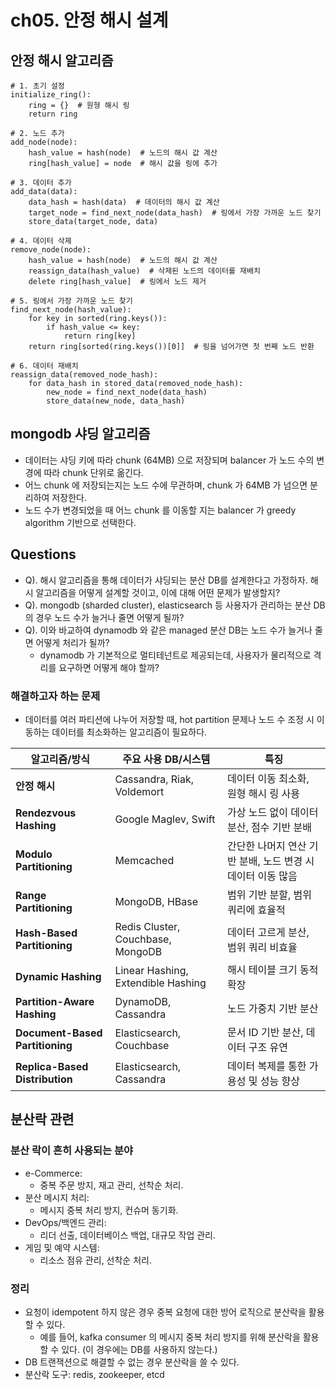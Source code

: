 # ch05. 안정 해시 설계
## 안정 해시 알고리즘
```
# 1. 초기 설정
initialize_ring():
    ring = {}  # 원형 해시 링
    return ring

# 2. 노드 추가
add_node(node):
    hash_value = hash(node)  # 노드의 해시 값 계산
    ring[hash_value] = node  # 해시 값을 링에 추가

# 3. 데이터 추가
add_data(data):
    data_hash = hash(data)  # 데이터의 해시 값 계산
    target_node = find_next_node(data_hash)  # 링에서 가장 가까운 노드 찾기
    store_data(target_node, data)

# 4. 데이터 삭제
remove_node(node):
    hash_value = hash(node)  # 노드의 해시 값 계산
    reassign_data(hash_value)  # 삭제된 노드의 데이터를 재배치
    delete ring[hash_value]  # 링에서 노드 제거

# 5. 링에서 가장 가까운 노드 찾기
find_next_node(hash_value):
    for key in sorted(ring.keys()):
        if hash_value <= key:
            return ring[key]
    return ring[sorted(ring.keys())[0]]  # 링을 넘어가면 첫 번째 노드 반환

# 6. 데이터 재배치
reassign_data(removed_node_hash):
    for data_hash in stored_data(removed_node_hash):
        new_node = find_next_node(data_hash)
        store_data(new_node, data_hash)
```

## mongodb 샤딩 알고리즘
- 데이터는 샤딩 키에 따라 chunk (64MB) 으로 저장되며 balancer 가 노드 수의 변경에 따라 chunk 단위로 옮긴다.
- 어느 chunk 에 저장되는지는 노드 수에 무관하며, chunk 가 64MB 가 넘으면 분리하여 저장한다.
- 노드 수가 변경되었을 때 어느 chunk 를 이동할 지는 balancer 가 greedy algorithm 기반으로 선택한다.

## Questions
- Q). 해시 알고리즘을 통해 데이터가 샤딩되는 분산 DB를 설계한다고 가정하자. 해시 알고리즘을 어떻게 설계할 것이고, 이에 대해 어떤 문제가 발생할지?
- Q). mongodb (sharded cluster), elasticsearch 등 사용자가 관리하는 분산 DB의 경우 노드 수가 늘거나 줄면 어떻게 될까?
- Q). 이와 바교하여 dynamodb 와 같은 managed 분산 DB는 노드 수가 늘거나 줄면 어떻게 처리가 될까?
  - dynamodb 가 기본적으로 멀티테넌트로 제공되는데, 사용자가 물리적으로 격리를 요구하면 어떻게 해야 할까?

### 해결하고자 하는 문제
- 데이터를 여러 파티션에 나누어 저장할 때, hot partition 문제나 노드 수 조정 시 이동하는 데이터를 최소화하는 알고리즘이 필요하다.

| **알고리즘/방식**           | **주요 사용 DB/시스템**                      | **특징**                                                                                   |
|----------------------------|--------------------------------------------|------------------------------------------------------------------------------------------|
| **안정 해시**               | Cassandra, Riak, Voldemort                | 데이터 이동 최소화, 원형 해시 링 사용                                                      |
| **Rendezvous Hashing**      | Google Maglev, Swift                     | 가상 노드 없이 데이터 분산, 점수 기반 분배                                                 |
| **Modulo Partitioning**     | Memcached                                | 간단한 나머지 연산 기반 분배, 노드 변경 시 데이터 이동 많음                                 |
| **Range Partitioning**      | MongoDB, HBase                          | 범위 기반 분할, 범위 쿼리에 효율적                                                       |
| **Hash-Based Partitioning** | Redis Cluster, Couchbase, MongoDB        | 데이터 고르게 분산, 범위 쿼리 비효율                                                     |
| **Dynamic Hashing**         | Linear Hashing, Extendible Hashing       | 해시 테이블 크기 동적 확장                                                                |
| **Partition-Aware Hashing** | DynamoDB, Cassandra                     | 노드 가중치 기반 분산                                                                     |
| **Document-Based Partitioning** | Elasticsearch, Couchbase                | 문서 ID 기반 분산, 데이터 구조 유연                                                       |
| **Replica-Based Distribution**  | Elasticsearch, Cassandra                | 데이터 복제를 통한 가용성 및 성능 향상                                                   |

## 분산락 관련
### 분산 락이 흔히 사용되는 분야
- e-Commerce:
  - 중복 주문 방지, 재고 관리, 선착순 처리.
- 분산 메시지 처리:
  - 메시지 중복 처리 방지, 컨슈머 동기화.
- DevOps/백엔드 관리:
  - 리더 선출, 데이터베이스 백업, 대규모 작업 관리.
- 게임 및 예약 시스템:
  - 리소스 점유 관리, 선착순 처리.

### 정리
- 요청이 idempotent 하지 않은 경우 중복 요청에 대한 방어 로직으로 분산락을 활용할 수 있다.
  - 예를 들어, kafka consumer 의 메시지 중복 처리 방지를 위해 분산락을 활용할 수 있다. (이 경우에는 DB를 사용하지 않는다.)
- DB 트랜잭션으로 해결할 수 없는 경우 분산락을 쓸 수 있다.
- 분산락 도구: redis, zookeeper, etcd
